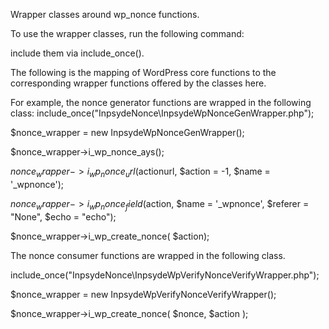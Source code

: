 Wrapper classes around wp_nonce functions.


To use the wrapper classes, run the following command:



include them via include_once().

The following is the mapping of WordPress core functions to
the corresponding wrapper functions offered by the classes here.

For example, the nonce generator functions are wrapped in the following class:
include_once("InpsydeNonce\InpsydeWpNonceGenWrapper.php");

$nonce_wrapper = new InpsydeWpNonceGenWrapper();

$nonce_wrapper->i_wp_nonce_ays();

$nonce_wrapper->i_wp_nonce_url($actionurl, $action = -1, $name = '_wpnonce');

$nonce_wrapper->i_wp_nonce_field($action, $name = '_wpnonce', $referer = "None", $echo = "echo");

$nonce_wrapper->i_wp_create_nonce( $action);


The nonce consumer functions are wrapped in the following class.

include_once("InpsydeNonce\InpsydeWpVerifyNonceVerifyWrapper.php");

$nonce_wrapper = new InpsydeWpVerifyNonceVerifyWrapper();

$nonce_wrapper->i_wp_create_nonce( $nonce, $action );


